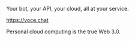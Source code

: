 Your bot, your API, your cloud, all at your service. 

https://voce.chat 

Personal cloud computing is the true Web 3.0.

